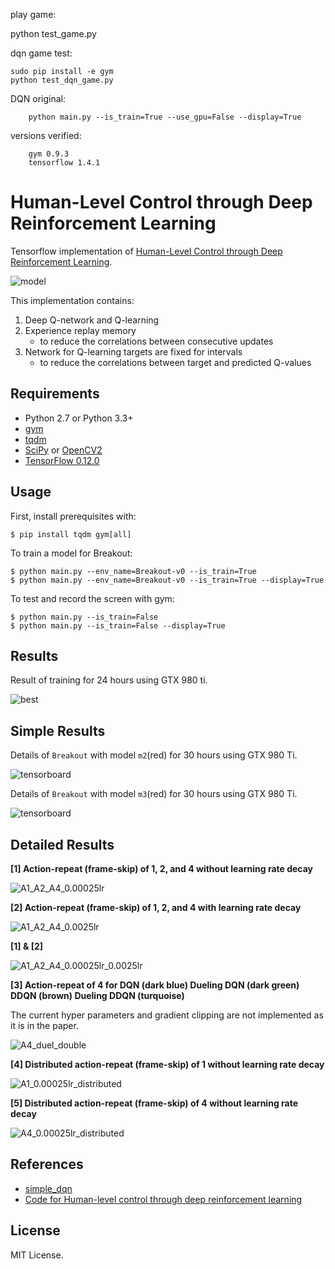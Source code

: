 play game:

  python test_game.py
  
dqn game test:

	sudo pip install -e gym
	python test_dqn_game.py

DQN original:

        python main.py --is_train=True --use_gpu=False --display=True

versions verified:

        gym 0.9.3
        tensorflow 1.4.1

# Human-Level Control through Deep Reinforcement Learning

Tensorflow implementation of [Human-Level Control through Deep Reinforcement Learning](http://home.uchicago.edu/~arij/journalclub/papers/2015_Mnih_et_al.pdf).

![model](assets/model.png)

This implementation contains:

1. Deep Q-network and Q-learning
2. Experience replay memory
    - to reduce the correlations between consecutive updates
3. Network for Q-learning targets are fixed for intervals
    - to reduce the correlations between target and predicted Q-values


## Requirements

- Python 2.7 or Python 3.3+
- [gym](https://github.com/openai/gym)
- [tqdm](https://github.com/tqdm/tqdm)
- [SciPy](http://www.scipy.org/install.html) or [OpenCV2](http://opencv.org/)
- [TensorFlow 0.12.0](https://github.com/tensorflow/tensorflow/tree/r0.12)


## Usage

First, install prerequisites with:

    $ pip install tqdm gym[all]

To train a model for Breakout:

    $ python main.py --env_name=Breakout-v0 --is_train=True
    $ python main.py --env_name=Breakout-v0 --is_train=True --display=True

To test and record the screen with gym:

    $ python main.py --is_train=False
    $ python main.py --is_train=False --display=True


## Results

Result of training for 24 hours using GTX 980 ti.

![best](assets/best.gif)


## Simple Results

Details of `Breakout` with model `m2`(red) for 30 hours using GTX 980 Ti.

![tensorboard](assets/0620_scalar_step_m2.png)

Details of `Breakout` with model `m3`(red) for 30 hours using GTX 980 Ti.

![tensorboard](assets/0620_scalar_step_m3.png)


## Detailed Results

**[1] Action-repeat (frame-skip) of 1, 2, and 4 without learning rate decay**

![A1_A2_A4_0.00025lr](assets/A1_A2_A4_0.00025lr.png)

**[2] Action-repeat (frame-skip) of 1, 2, and 4 with learning rate decay**

![A1_A2_A4_0.0025lr](assets/A1_A2_A4_0.0025lr.png)

**[1] & [2]**

![A1_A2_A4_0.00025lr_0.0025lr](assets/A1_A2_A4_0.00025lr_0.0025lr.png)


**[3] Action-repeat of 4 for DQN (dark blue) Dueling DQN (dark green) DDQN (brown) Dueling DDQN (turquoise)**

The current hyper parameters and gradient clipping are not implemented as it is in the paper.

![A4_duel_double](assets/A4_duel_double.png)


**[4] Distributed action-repeat (frame-skip) of 1 without learning rate decay**

![A1_0.00025lr_distributed](assets/A4_0.00025lr_distributed.png)

**[5] Distributed action-repeat (frame-skip) of 4 without learning rate decay**

![A4_0.00025lr_distributed](assets/A4_0.00025lr_distributed.png)


## References

- [simple_dqn](https://github.com/tambetm/simple_dqn.git)
- [Code for Human-level control through deep reinforcement learning](https://sites.google.com/a/deepmind.com/dqn/)


## License

MIT License.

